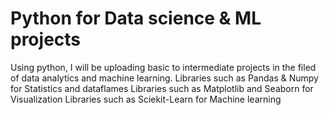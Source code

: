 # Python for Data science & ML projects
Using python, I will be uploading basic to intermediate projects in the filed of data analytics and machine learning.
Libraries such as Pandas & Numpy for Statistics and dataflames
Libraries such as Matplotlib and Seaborn for Visualization
Libraries such as Sciekit-Learn for Machine learning
